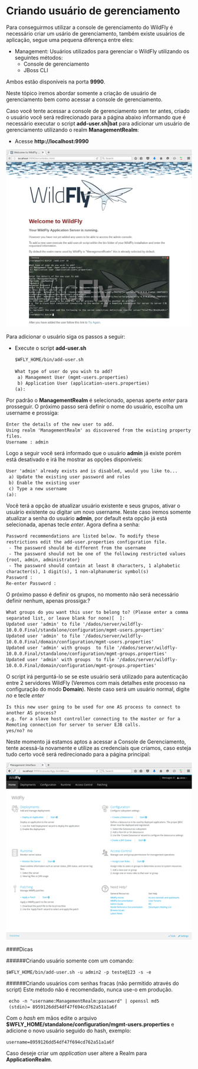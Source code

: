 # Criando usuário de gerenciamento

  Para conseguirmos utilizar a console de gerenciamento do WildFly é necessário criar um usário de gerenciamento, também existe usuários de aplicação, segue uma pequena diferença entre eles:
  
  * Management: Usuários utilizados para gerenciar o WildFly utilizando os seguintes métodos:
    * Console de gerenciamento
    * JBoss CLI

Ambos estão disponíveis na porta **9990**.

Neste tópico iremos abordar somente a criação de usuário de gerenciamento bem como acessar a console de gerenciamento.

Caso você tente acessar a console de gerenciamento sem ter antes, criado o usuário você será redirecionado para a página abaixo informando que é necessário executar o script **add-user.sh|bat** para adicionar um usuário de gerenciamento utilizando o realm **ManagementRealm**:

* Acesse **http://localhost:9990**

![](../images/wildfly-add-user-error.png)

Para adicionar o usuário siga os passos a seguir:

*  Execute o script **add-user.sh**
    ```
    $WFLY_HOME/bin/add-user.sh
    
    What type of user do you wish to add? 
     a) Management User (mgmt-users.properties) 
     b) Application User (application-users.properties)
    (a): 
    ```
Por padrão o **ManagementRealm** é selecionado, apenas aperte *enter* para prosseguir.
O próximo passo será definir o nome do usuário, escolha um username e prossiga:
```
Enter the details of the new user to add.
Using realm 'ManagementRealm' as discovered from the existing property files.
Username : admin  
```
Logo a seguir você será informado que o usuário **admin** já existe porém está desativado e irá lhe mostrar as opções disponíveis:
```
User 'admin' already exists and is disabled, would you like to... 
 a) Update the existing user password and roles 
 b) Enable the existing user 
 c) Type a new username
(a): 
```
Você terá a opção de atualizar usuário existente e seus grupos, ativar o usuário existente ou digitar um novo username.
Neste caso iremos somente atualizar a senha do usuário **admin**, por default esta opção já está selecionada, apenas tecle *enter*.
Agora defina a senha:
```
Password recommendations are listed below. To modify these restrictions edit the add-user.properties configuration file.
 - The password should be different from the username
 - The password should not be one of the following restricted values {root, admin, administrator}
 - The password should contain at least 8 characters, 1 alphabetic character(s), 1 digit(s), 1 non-alphanumeric symbol(s)
Password : 
Re-enter Password : 
```
O próximo passo é definir os grupos, no momento não será necessário definir nenhum, apenas prossiga:?
```
What groups do you want this user to belong to? (Please enter a comma separated list, or leave blank for none)[  ]: 
Updated user 'admin' to file '/dados/server/wildfly-10.0.0.Final/standalone/configuration/mgmt-users.properties'
Updated user 'admin' to file '/dados/server/wildfly-10.0.0.Final/domain/configuration/mgmt-users.properties'
Updated user 'admin' with groups  to file '/dados/server/wildfly-10.0.0.Final/standalone/configuration/mgmt-groups.properties'
Updated user 'admin' with groups  to file '/dados/server/wildfly-10.0.0.Final/domain/configuration/mgmt-groups.properties'
```
O script irá perguntá-lo se se este usuário será utilizado para autenticação entre 2 servidores WildFly (Veremos com mais detalhes este processo na configuração do modo **Domain**). Neste caso será um usuário normal, digite *no* e tecle *enter*
```
Is this new user going to be used for one AS process to connect to another AS process? 
e.g. for a slave host controller connecting to the master or for a Remoting connection for server to server EJB calls.
yes/no? no
```

Neste momento já estamos aptos a acessar a Console de Gerenciamento, tente acessá-la novamente e utilize as credenciais que criamos, caso esteja tudo certo você será redirecionado para a página principal:

![](../images/wildfly-console-gerenciamento.png)


####Dicas

######Criando usuário somente com um comando:
```
$WFLY_HOME/bin/add-user.sh -u admin2 -p teste@123 -s -e
```

######Criando usuários com senhas fracas (não permitido através do script)
Este método não é recomendado, nunca use-o em produção.
```
 echo -n "username:ManagementRealm:password" | openssl md5
 (stdin)= 8959126dd54df47f694cd762a51a1a6f
```
Com o *hash* em mãos edite o arquivo **$WFLY_HOME/standalone/configuration/mgmt-users.properties** e adicione o novo usuário seguido do hash, exemplo:
```
username=8959126dd54df47f694cd762a51a1a6f
```
Caso deseje criar um *application* user altere a Realm para **ApplicationRealm**.